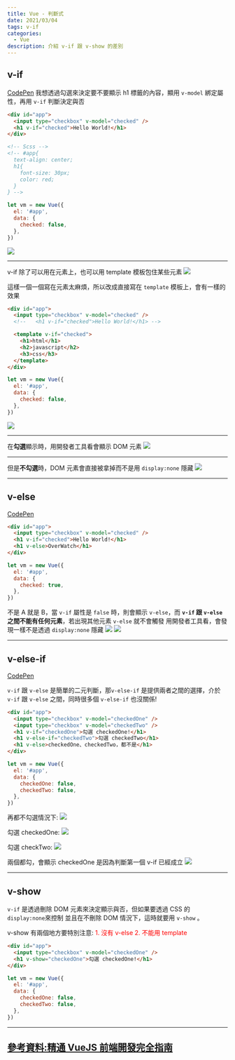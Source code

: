 ```yaml
---
title: Vue - 判斷式
date: 2021/03/04
tags: v-if
categories:
  - Vue
description: 介紹 v-if 跟 v-show 的差別
---
```


## v-if

[CodePen](https://codepen.io/gleofgja/pen/ZEQgEoG?editors=1010)
我想透過勾選來決定要不要顯示 h1 標籤的內容，顯用 `v-model` 綁定屬性，再用 `v-if` 判斷決定與否

```html
<div id="app">
  <input type="checkbox" v-model="checked" />
  <h1 v-if="checked">Hello World!</h1>
</div>

<!-- Scss -->
<!-- #app{
  text-align: center;
  h1{
    font-size: 30px;
    color: red;
  }
} -->
```

```javascript
let vm = new Vue({
  el: '#app',
  data: {
    checked: false,
  },
})
```

![](https://i.imgur.com/02GE7NZ.png)

---

v-if 除了可以用在元素上，也可以用 template 模板包住某些元素
![](https://i.imgur.com/ZNNucL1.png)

這樣一個一個寫在元素太麻煩，所以改成直接寫在 `template` 模板上，會有一樣的效果

```html
<div id="app">
  <input type="checkbox" v-model="checked" />
  <!--   <h1 v-if="checked">Hello World!</h1> -->

  <template v-if="checked">
    <h1>html</h1>
    <h2>javascript</h2>
    <h3>css</h3>
  </template>
</div>
```

```javascript
let vm = new Vue({
  el: '#app',
  data: {
    checked: false,
  },
})
```

![](https://i.imgur.com/wakHHCD.png)

---

在**勾選**顯示時，用開發者工具看會顯示 DOM 元素
![](https://i.imgur.com/eZ04Y1R.png)

---

但是**不勾選**時，DOM 元素會直接被拿掉而不是用 `display:none` 隱藏
![](https://i.imgur.com/rBTAJQ8.png)

---

## v-else

[CodePen](https://codepen.io/gleofgja/pen/PoZMwpr?editors=1010)

```html
<div id="app">
  <input type="checkbox" v-model="checked" />
  <h1 v-if="checked">Hello World!</h1>
  <h1 v-else>OverWatch</h1>
</div>
```

```javascript
let vm = new Vue({
  el: '#app',
  data: {
    checked: true,
  },
})
```

不是 A 就是 B，當 `v-if` 屬性是 `false` 時，則會顯示 `v-else`，而 **`v-if` 跟 `v-else` 之間不能有任何元素**，若出現其他元素 `v-else` 就不會觸發
用開發者工具看，會發現一樣不是透過 `display:none` 隱藏
![](https://i.imgur.com/CWUZZn3.png)
![](https://i.imgur.com/3qKlC19.png)

---

## v-else-if

[CodePen](https://codepen.io/gleofgja/pen/ExPqabQ?editors=1010)

`v-if` 跟 `v-else` 是簡單的二元判斷，那`v-else-if` 是提供兩者之間的選擇，介於 `v-if` 跟 `v-else` 之間，同時很多個 `v-else-if` 也沒關係!

```html
<div id="app">
  <input type="checkbox" v-model="checkedOne" />
  <input type="checkbox" v-model="checkedTwo" />
  <h1 v-if="checkedOne">勾選 checkedOne!</h1>
  <h1 v-else-if="checkedTwo">勾選 checkedTwo</h1>
  <h1 v-else>checkedOne、checkedTwo，都不是</h1>
</div>
```

```javascript
let vm = new Vue({
  el: '#app',
  data: {
    checkedOne: false,
    checkedTwo: false,
  },
})
```

再都不勾選情況下:
![](https://i.imgur.com/Z2PDQ6q.png)

勾選 checkedOne:
![](https://i.imgur.com/aUjUlsJ.png)

勾選 checkTwo:
![](https://i.imgur.com/g8cSZyH.png)

兩個都勾，會顯示 checkedOne 是因為判斷第一個 v-if 已經成立
![](https://i.imgur.com/vdKqwV4.png)

---

## v-show

`v-if` 是透過刪除 DOM 元素來決定顯示與否，但如果要透過 CSS 的 `display:none`來控制 並且在不刪除 DOM 情況下，這時就要用 `v-show` 。

v-show 有兩個地方要特別注意:
<font color="red">1. 沒有 v-else 2. 不能用 template </font>

```html
<div id="app">
  <input type="checkbox" v-model="checkedOne" />
  <h1 v-show="checkedOne">勾選 checkedOne!</h1>
</div>
```

```javascript
let vm = new Vue({
  el: '#app',
  data: {
    checkedOne: false,
    checkedTwo: false,
  },
})
```

---

## [參考資料:精通 VueJS 前端開發完全指南](https://hiskio.com/courses/145)
